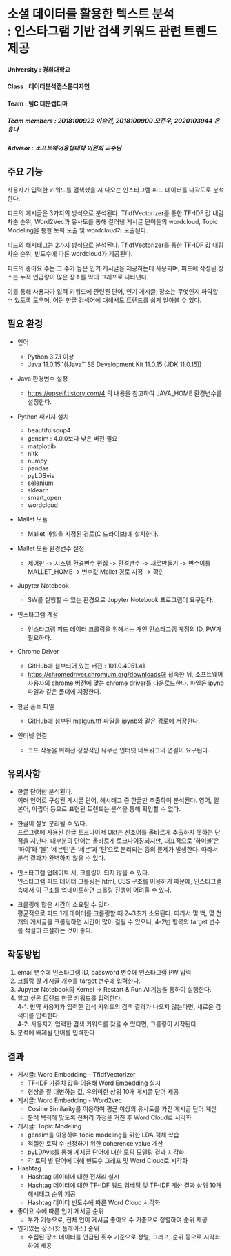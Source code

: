 # 소셜 데이터를 활용한 텍스트 분석 <br> : 인스타그램 기반 검색 키워드 관련 트렌드 제공
#### University : 경희대학교
#### Class : 데이터분석캡스톤디자인
#### Team : 팀C 데분캡티마
##### Team members : 2018100922 이승건, 2018100900 모준우, 2020103944 온유나
##### Advisor : 소프트웨어융합대학 이원희 교수님

## 주요 기능
사용자가 입력한 키워드를 검색했을 시 나오는 인스타그램 피드 데이터를 다각도로 분석한다.

피드의 게시글은 3가지의 방식으로 분석된다. TfidfVectorizer를 통한 TF-IDF 값 내림차순 순위, Word2Vec과 유사도를 통해 걸러낸 게시글 단어들의 wordcloud, Topic Modeling을 통한 토픽 도출 및 wordcloud가 도출된다.

피드의 해시태그는 2가지 방식으로 분석된다. TfidfVectorizer를 통한 TF-IDF 값 내림차순 순위, 빈도수에 따른 wordcloud가 제공된다. 

피드의 좋아요 수는 그 수가 높은 인기 게시글을 제공하는데 사용되며, 피드에 작성된 장소는 누적 언급량이 많은 장소를 막대 그래프로 나타낸다. 

이를 통해 사용자가 입력 키워드에 관련된 단어, 인기 게시글, 장소는 무엇인지 파악할 수 있도록 도우며, 어떤 한글 검색어에 대해서도 트렌드를 쉽게 알아볼 수 있다.

## 필요 환경
+ 언어
  + Python 3.7.1 이상
  + Java 11.0.15.1((Java™ SE Development Kit 11.0.15 (JDK 11.0.15))
+ Java 환경변수 설정
  + https://upself.tistory.com/4 의 내용을 참고하여 JAVA_HOME 환경변수를 설정한다.
+ Python 패키지 설치
  + beautifulsoup4
  + gensim : 4.0.0보다 낮은 버전 필요
  + matplotlib
  + nltk
  + numpy
  + pandas
  + pyLDSvis
  + selenium
  + sklearn
  + smart_open
  + wordcloud
+ Mallet 모듈
  + Mallet 파일을 지정된 경로(C 드라이브)에 설치한다.
+ Mallet 모듈 환경변수 설정
  + 제어판 -> 시스템 환경변수 편집 -> 환경변수 -> 새로만들기 -> 변수이름 MALLET_HOME -> 변수값 Mallet 경로 지정 -> 확인

+ Jupyter Notebook
  + SW를 실행할 수 있는 환경으로 Jupyter Notebook 프로그램이 요구된다.
+ 인스타그램 계정
  + 인스타그램 피드 데이터 크롤링을 위해서는 개인 인스타그램 계정의 ID, PW가 필요하다.
+ Chrome Driver 
  + GitHub에 첨부되어 있는 버전 : 101.0.4951.41
  + https://chromedriver.chromium.org/downloads에 접속한 뒤, 소프트웨어 사용자의 chrome 버전에 맞는 chrome driver를 다운로드한다. 파일은 ipynb 파일과 같은 폴더에 저장한다.
+ 한글 폰트 파일
  + GitHub에 첨부된 malgun.tff 파일을 ipynb와 같은 경로에 저장한다.
+ 인터넷 연결
  + 코드 작동을 위해선 정상적인 유무선 인터넷 네트워크의 연결이 요구된다.
 
## 유의사항
+ 한글 단어만 분석된다.<br>
여러 언어로 구성된 게시글 단어, 해시태그 중 한글만 추출하여 분석된다. 영어, 일본어, 아랍어 등으로 표현된 트렌드는 분석을 통해 확인할 수 없다.

+ 한글이 잘못 분리될 수 있다.<br>
프로그램에 사용된 한글 토크나이저 Okt는 신조어를 올바르게 추출하지 못하는 단점을 지닌다. 대부분의 단어는 올바르게 토크나이징되지만, 대표적으로 ‘하이볼’은 ‘하이’와 ‘볼’, ‘세븐틴’은 ‘세븐’과 ‘틴’으로 분리되는 등의 문제가 발생한다. 따라서 분석 결과가 완벽하지 않을 수 있다.

+ 인스타그램 업데이트 시, 크롤링이 되지 않을 수 있다.<br>
인스타그램 피드 데이터 크롤링은 html, CSS 구조를 이용하기 때문에, 인스타그램 측에서 이 구조를 업데이트하면 크롤링 진행이 어려울 수 있다.

+ 크롤링에 많은 시간이 소요될 수 있다.<br>
	평균적으로 피드 1개 데이터를 크롤링할 때 2~3초가 소요된다. 따라서 몇 백, 몇 천개의 게시글을 크롤링하면 시간이 많이 걸릴 수 있으니, 4-2번 항목의 target 변수를 적절히 조절하는 것이 좋다.

## 작동방법
1. email 변수에 인스타그램 ID, password 변수에 인스타그램 PW 입력
2. 크롤링 할 게시글 개수를 target 변수에 입력한다.
3. Jupyter Notebook의 Kernel → Restart & Run All기능을 통하여 실행한다.
4. 알고 싶은 트렌드 한글 키워드를 입력한다.<br>
4-1. 만약 사용자가 입력한 검색 키워드의 검색 결과가 나오지 않는다면, 새로운 검색어를 입력한다.<br>
4-2. 사용자가 입력한 검색 키워드를 찾을 수 있다면, 크롤링이 시작된다.<br>
5. 분석에 배제될 단어를 입력한다

## 결과
+ 게시글: Word Embedding - TfidfVectorizer
  + TF-IDF 가중치 값을 이용해 Word Embedding 실시
  + 현상을 잘 대변하는 값, 유의미한 상위 10개 게시글 단어 제공
+ 게시글: Word Embedding - Word2vec
  + Cosine Similarity를 이용하여 평균 이상의 유사도를 가진 게시글 단어 계산
  + 분석 목적에 맞도록 전처리 과정을 거친 후 Word Cloud로 시각화
+ 게시글: Topic Modeling
  + gensim을 이용하여 topic modeling을 위한 LDA 객체 학습
  + 적절한 토픽 수 선정하기 위한 coherence value 계산
  + pyLDAvis를 통해 게시글 단어에 대한 토픽 모델링 결과 시각화
  + 각 토픽 별 단어에 대해 빈도수 그래프 및 Word Cloud로 시각화
+ Hashtag
  + Hashtag 데이터에 대한 전처리 실시
  + Hashtag 데이터에 대한 TF-IDF 워드 임베딩 및 TF-IDF 계산 결과 상위 10개 해시태그 순위
제공
  + Hashtag 데이터 빈도수에 따른 Word Cloud 시각화
+ 좋아요 수에 따른 인기 게시글 순위
  + 부가 기능으로, 전체 언어 게시글 좋아요 수 기준으로 정렬하여 순위 제공
+ 인기있는 장소(핫 플레이스) 순위
  + 수집된 장소 데이터를 언급된 횟수 기준으로 정렬, 그래프, 순위 등으로 시각화하여 제공





